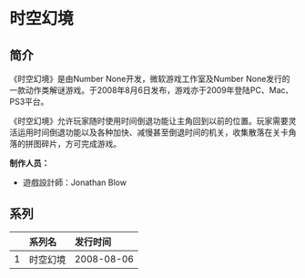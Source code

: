 # 时空幻境


## 简介

《时空幻境》是由Number None开发，微软游戏工作室及Number None发行的一款动作类解谜游戏。于2008年8月6日发布，游戏亦于2009年登陆PC、Mac、PS3平台。
 
《时空幻境》允许玩家随时使用时间倒退功能让主角回到以前的位置。玩家需要灵活运用时间倒退功能以及各种加快、减慢甚至倒退时间的机关，收集散落在关卡角落的拼图碎片，方可完成游戏。

**制作人员：**
- 遊戲設計師：Jonathan Blow



## 系列

|     |   系列名   |   发行时间  |
|:---   |:------  |:----      |
| 1 | 时空幻境 | 2008-08-06 |



